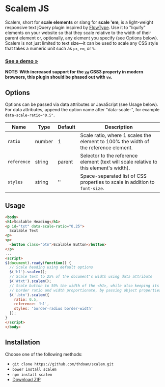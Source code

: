 # Scalem JS

Scalem, short for __scale elements__ or slang for __scale 'em__, is a light-weight responsive text jQuery plugin inspired by [FlowType](http://simplefocus.com/flowtype/). Use it to "liquify" elements on your website so that they scale relative to the width of their parent element or, optionally, any element you specify (see Options below). Scalem is not just limited to text size&mdash;it can be used to scale any CSS style that takes a numeric unit such as `px`, `em`, or `%`.

### [See a demo &raquo;](http://thdoan.github.io/scalem/demo.html)

__NOTE: With increased support for the [`vw`](https://css-tricks.com/viewport-sized-typography/) CSS3 property in modern browsers, this plugin should be phased out with `vw`.__

## Options

Options can be passed via data attributes or JavaScript (see Usage below). For data attributes, append the option name after "data-scale-", for example `data-scale-ratio="0.5"`.

Name        | Type   | Default | Description
----------- | ------ | ------- | -----------
`ratio`     | number | 1       | Scale ratio, where 1 scales the element to 100% the width of the reference element.
`reference` | string | parent  | Selector to the reference element (text will scale relative to this element's width).
`styles`    | string | ''      | Space-separated list of CSS properties to scale in addition to `font-size`.


## Usage

```html
<body>
<h1>Scalable Heading</h1>
<p id="txt" data-scale-ratio="0.25">
  Scalable Text
<p>
<p>
  <button class="btn">Scalable Button</button>
</p>
...
<script>
$(document).ready(function() {
  // Scale heading using default options
  $('h1').scalem();
  // Scale text to 25% of the document's width using data attribute
  $('#txt').scalem();
  // Scale button to 50% the width of the <h1>, while also keeping its
  // border ratio and width proportionate, by passing object properties
  $('.btn').scalem({
    ratio: 0.5,
    reference: 'h1',
    styles: 'border-radius border-width'
  });
}
</script>
</body>
```

## Installation

Choose one of the following methods:

- `git clone https://github.com/thdoan/scalem.git`
- `bower install scalem`
- `npm install scalem`
- [Download ZIP](https://github.com/thdoan/scalem/archive/master.zip)